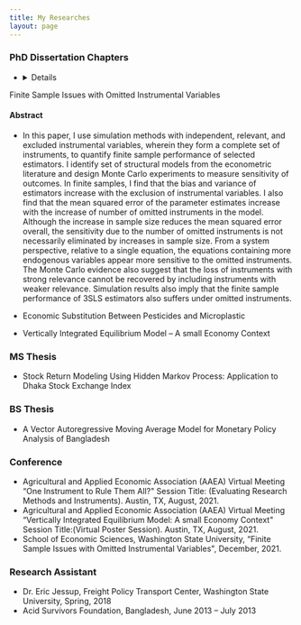 ```yaml
---
title: My Researches
layout: page
---
```


### PhD Dissertation Chapters

- <details>
 <summary>Finite Sample Issues with Omitted Instrumental Variables</summary>
  
  #### Abstract
  
  - In this paper, I use simulation methods with independent, relevant, and excluded instrumental variables, wherein they form a complete set of instruments, to quantify finite sample performance of selected estimators. I identify set of structural models from the econometric literature and design Monte Carlo experiments to measure sensitivity of outcomes. In finite samples, I find that the bias and variance of estimators increase with the exclusion of instrumental variables. I also find that the mean squared error of the parameter estimates increase with the increase of number of omitted instruments in the model. Although the increase in sample size reduces the mean squared error overall, the sensitivity due to the number of omitted instruments is not necessarily eliminated by increases in sample size. From a system perspective, relative to a single equation, the equations containing more endogenous variables appear more sensitive to the omitted instruments. The Monte Carlo evidence also suggest that the loss of instruments with strong relevance cannot be recovered by including instruments with weaker relevance. Simulation results also imply that the finite sample performance of 3SLS estimators also suffers under omitted instruments.
  
- Economic Substitution Between Pesticides and Microplastic
- Vertically Integrated Equilibrium Model – A small Economy Context

### MS Thesis
 - Stock Return Modeling Using Hidden Markov Process: Application to Dhaka Stock Exchange Index

### BS Thesis
- A Vector Autoregressive Moving Average Model for Monetary Policy Analysis of Bangladesh

### Conference
- Agricultural and Applied Economic Association (AAEA) Virtual Meeting “One Instrument to Rule Them All?" Session Title: (Evaluating Research Methods and Instruments). Austin, TX, August, 2021.
- Agricultural and Applied Economic Association (AAEA) Virtual Meeting “Vertically Integrated Equilibrium Model: A small Economy Context" Session Title:(Virtual Poster Session). Austin, TX, August, 2021.
- School of Economic Sciences, Washington State University, “Finite Sample Issues with Omitted Instrumental Variables", December, 2021.

### Research Assistant
- Dr. Eric Jessup, Freight Policy Transport Center, Washington State University, Spring, 2018
- Acid Survivors Foundation, Bangladesh, June 2013 – July 2013
